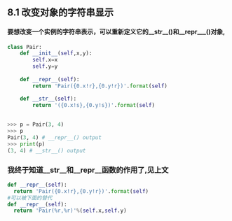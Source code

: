 ## 8.1 改变对象的字符串显示

#### 要想改变一个实例的字符串表示，可以重新定义它的__str__()和__repr___()对象,

```py
class Pair:
    def __init__(self,x,y):
        self.x=x
        self.y=y
        
    def __repr__(self):
        return 'Pair({0.x!r},{0.y!r})'.format(self)

    def __str__(self):
        return '({0.x!s},{0.y!s})'.format(self)
    
    
>>> p = Pair(3, 4)
>>> p
Pair(3, 4) # __repr__() output
>>> print(p)
(3, 4) # __str__() output
```
### 我终于知道__str__和__repr__函数的作用了,见上文


```py
def __repr__(self):
  return 'Pair({0.x!r},{0.y!r})'.format(self)
#可以被下面的替代
def __repr__(self):
  return 'Pair(%r,%r)'%(self.x,self.y)
  
```


